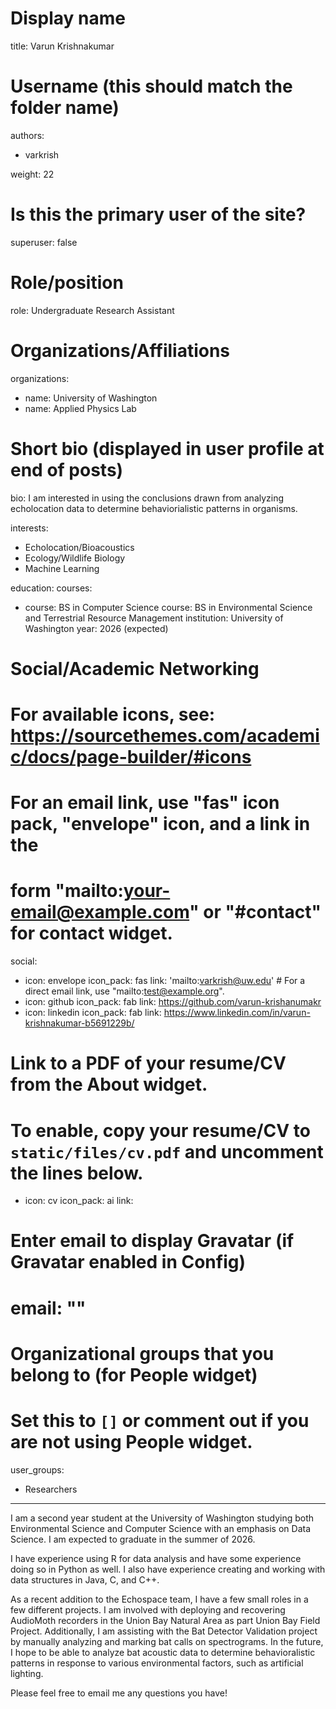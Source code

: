# Display name
title: Varun Krishnakumar

# Username (this should match the folder name)
authors:
- varkrish

weight: 22

# Is this the primary user of the site?
superuser: false

# Role/position
role: Undergraduate Research Assistant

# Organizations/Affiliations
organizations:
- name: University of Washington
- name: Applied Physics Lab

# Short bio (displayed in user profile at end of posts)
bio: I am interested in using the conclusions drawn from analyzing echolocation data to determine behaviorialistic patterns in organisms.

interests:
- Echolocation/Bioacoustics
- Ecology/Wildlife Biology
- Machine Learning

education:
  courses:
  - course: BS in Computer Science
    course: BS in Environmental Science and Terrestrial Resource Management
    institution: University of Washington
    year: 2026 (expected)

# Social/Academic Networking
# For available icons, see: https://sourcethemes.com/academic/docs/page-builder/#icons
#   For an email link, use "fas" icon pack, "envelope" icon, and a link in the
#   form "mailto:your-email@example.com" or "#contact" for contact widget.
social:
- icon: envelope
  icon_pack: fas
  link: 'mailto:varkrish@uw.edu' # For a direct email link, use "mailto:test@example.org".
- icon: github
  icon_pack: fab
  link: https://github.com/varun-krishanumakr
- icon: linkedin
  icon_pack: fab
  link: https://www.linkedin.com/in/varun-krishnakumar-b5691229b/
# Link to a PDF of your resume/CV from the About widget.
# To enable, copy your resume/CV to `static/files/cv.pdf` and uncomment the lines below.
- icon: cv
  icon_pack: ai
  link: 

# Enter email to display Gravatar (if Gravatar enabled in Config)
# email: ""

# Organizational groups that you belong to (for People widget)
#   Set this to `[]` or comment out if you are not using People widget.
user_groups:
- Researchers
---

I am a second year student at the University of Washington studying both Environmental Science and Computer Science with an emphasis on Data Science. I am expected to graduate in the summer of 2026.

I have experience using R for data analysis and have some experience doing so in Python as well. I also have experience creating and working with data structures in Java, C, and C++.

As a recent addition to the Echospace team, I have a few small roles in a few different projects. I am involved with deploying and recovering AudioMoth recorders in the Union Bay Natural Area as part Union Bay Field Project. Additionally, I am assisting with the Bat Detector Validation project by manually analyzing and marking bat calls on spectrograms. In the future, I hope to be able to analyze bat acoustic data to determine behavioralistic patterns in response to various environmental factors, such as artificial lighting. 

Please feel free to email me any questions you have!
